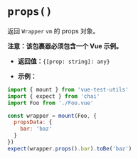 # `props()`

返回 `Wrapper` `vm` 的 props 对象。

**注意：该包裹器必须包含一个 Vue 示例。**

- **返回值：**`{[prop: string]: any}`

- **示例：**

```js
import { mount } from 'vue-test-utils'
import { expect } from 'chai'
import Foo from './Foo.vue'

const wrapper = mount(Foo, {
  propsData: {
    bar: 'baz'
  }
})
expect(wrapper.props().bar).toBe('baz')
```
